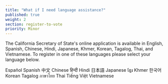 ```yaml
---
title: "What if I need language assistance?"
published: true
weight: 2
section: register-to-vote
priority: Minor
---
```

The California Secretary of State's online application is available in English, Spanish, Chinese, Hindi, Japanese, Khmer, Korean, Tagalog, Thai, and Vietnamese. To register in one of these languages please select your language below.

Español Spanish 中文 Chinese हिन्दी Hindi 日本語 Japanese ខ្មែរ Khmer 한국어 Korean Tagalog ภาษาไทย Thai Tiếng Việt Vietnamese